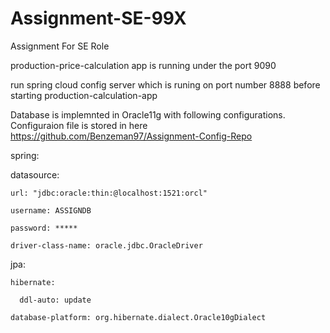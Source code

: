 # Assignment-SE-99X
Assignment For SE Role

production-price-calculation app is running under the port 9090

run spring cloud config server  which is runing on port number 8888 before starting production-calculation-app


Database is implemnted in Oracle11g with following configurations. Configuraion file is stored in here https://github.com/Benzeman97/Assignment-Config-Repo 

spring:

  datasource:
  
    url: "jdbc:oracle:thin:@localhost:1521:orcl"
    
    username: ASSIGNDB
    
    password: *****
    
    driver-class-name: oracle.jdbc.OracleDriver
    
  jpa:
  
    hibernate:
    
      ddl-auto: update
      
    database-platform: org.hibernate.dialect.Oracle10gDialect
